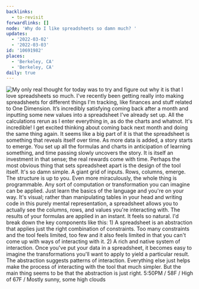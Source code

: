 ```yaml
---
backlinks:
  - to-revisit
forwardlinks: []
node: 'Why do I like spreadsheets so damn much? '
updates:
  - '2022-03-02'
  - '2022-03-03'
id: '10691982'
places:
  - 'Berkeley, CA'
  - 'Berkeley, CA'
daily: true
---
```

![My only real thought for today was to try and figure out why it is that I love spreadsheets so much. I've recently been getting really into making spreadsheets for different things I'm tracking, like finances and stuff related to One Dimension. It’s incredibly satisfying coming back after a month and inputting some new values into a spreadsheet I've already set up. All the calculations rerun as I enter everything in, as do the charts and whatnot. It's incredible! I get excited thinking about coming back next month and doing the same thing again. It seems like a big part of it is that the spreadsheet is something that reveals itself over time. As more data is added, a story starts to emerge. You set up all the formulas and charts in anticipation of learning something, and time passing slowly uncovers the story. It is itself an investment in that sense; the real rewards come with time. Perhaps the most obvious thing that sets spreadsheet apart is the design of the tool itself. It's so damn simple. A giant grid of inputs. Rows, columns, emerge. The structure is up to you. Even more miraculously, the whole thing is programmable. Any sort of computation or transformation you can imagine can be applied. Just learn the basics of the language and you're on your way. It's visual; rather than manipulating tables in your head and writing code in this purely mental representation, a spreadsheet allows you to actually see the columns, rows, and values you're interacting with. The results of your formulas are applied in an instant. It feels so natural. I'd break down the key components like this: 1) A spreadsheet is an abstraction that applies just the right combination of constraints. Too many constraints and the tool feels limited, too few and it also feels limited in that you can't come up with ways of interacting with it. 2) A rich and native system of interaction. Once you've put your data in a spreadsheet, it becomes easy to imagine the transformations you'll want to apply to yield a particular result. The abstraction suggests patterns of interaction. Everything else just helps make the process of interacting with the tool that much simpler. But the main thing seems to be that the abstraction is just right. 5:50PM / 58F / High of 67F / Mostly sunny, some high clouds](images/10691982/BiKzyoOSPV-daily.webp "")
